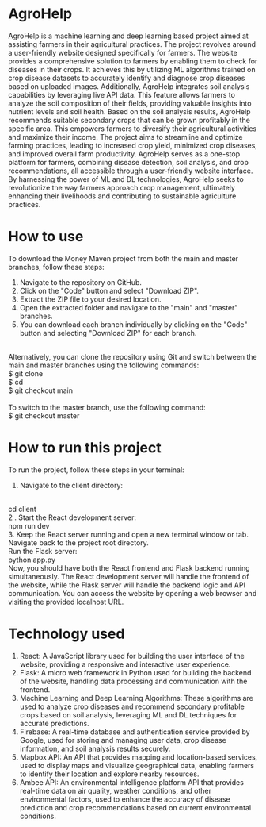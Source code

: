 # AgroHelp
AgroHelp is a machine learning and deep learning based project aimed at assisting farmers in their agricultural practices. The project revolves around a user-friendly website designed specifically for farmers. The website provides a comprehensive solution to farmers by enabling them to check for diseases in their crops. It achieves this by utilizing ML algorithms trained on crop disease datasets to accurately identify and diagnose crop diseases based on uploaded images.
Additionally, AgroHelp integrates soil analysis capabilities by leveraging live API data. This feature allows farmers to analyze the soil composition of their fields, providing valuable insights into nutrient levels and soil health. Based on the soil analysis results, AgroHelp recommends suitable secondary crops that can be grown profitably in the specific area. This empowers farmers to diversify their agricultural activities and maximize their income. The project aims to streamline and optimize farming practices, leading to increased crop yield, minimized crop diseases, and improved overall farm productivity. AgroHelp serves as a one-stop platform for farmers, combining disease detection, soil analysis, and crop recommendations, all accessible through a user-friendly website interface. By harnessing the power of ML and DL technologies, AgroHelp seeks to revolutionize the way farmers approach crop management, ultimately enhancing their livelihoods and contributing to sustainable agriculture practices.


# How to use
To download the Money Maven project from both the main and master branches, follow these steps:
1. Navigate to the repository on GitHub.
2. Click on the "Code" button and select "Download ZIP".
3. Extract the ZIP file to your desired location.
4. Open the extracted folder and navigate to the "main" and "master" branches.
5. You can download each branch individually by clicking on the "Code" button and selecting "Download ZIP" for each branch.</br></br>

Alternatively, you can clone the repository using Git and switch between the main and master branches using the following commands: </br>
$ git clone <repository URL> 
</br>
$ cd <repository name> 
</br>
$ git checkout main </br>
</br>
To switch to the master branch, use the following command: </br>
$ git checkout master

# How to run this project
To run the project, follow these steps in your terminal:

1. Navigate to the client directory:
</br>
cd client
</br>
2 . Start the React development server:
</br>
npm run dev
</br>
3. Keep the React server running and open a new terminal window or tab.
</br>
Navigate back to the project root directory.
</br>
Run the Flask server:
</br>
python app.py
</br>
Now, you should have both the React frontend and Flask backend running simultaneously. The React development server will handle the frontend of the website, while the Flask server will handle the backend logic and API communication. You can access the website by opening a web browser and visiting the provided localhost URL.

# Technology used
1. React: A JavaScript library used for building the user interface of the website, providing a responsive and interactive user experience.
2. Flask: A micro web framework in Python used for building the backend of the website, handling data processing and communication with the frontend.
3. Machine Learning and Deep Learning Algorithms: These algorithms are used to analyze crop diseases and recommend secondary profitable crops based on soil analysis, leveraging ML and DL techniques for accurate predictions.
4. Firebase: A real-time database and authentication service provided by Google, used for storing and managing user data, crop disease information, and soil analysis results securely.
5. Mapbox API: An API that provides mapping and location-based services, used to display maps and visualize geographical data, enabling farmers to identify their location and explore nearby resources.
6. Ambee API: An environmental intelligence platform API that provides real-time data on air quality, weather conditions, and other environmental factors, used to enhance the accuracy of disease prediction and crop recommendations based on current environmental conditions.



